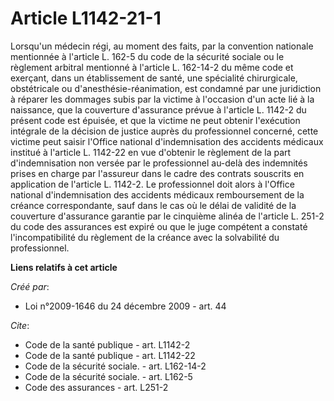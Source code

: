 # Article L1142-21-1

Lorsqu'un médecin régi, au moment des faits, par la convention nationale mentionnée à l'article L. 162-5 du code de la
sécurité sociale ou le règlement arbitral mentionné à l'article L. 162-14-2 du même code et exerçant, dans un établissement
de santé, une spécialité chirurgicale, obstétricale ou d'anesthésie-réanimation, est condamné par une juridiction à réparer
les dommages subis par la victime à l'occasion d'un acte lié à la naissance, que la couverture d'assurance prévue à l'article
L. 1142-2 du présent code est épuisée, et que la victime ne peut obtenir l'exécution intégrale de la décision de justice
auprès du professionnel concerné, cette victime peut saisir l'Office national d'indemnisation des accidents médicaux institué
à l'article L. 1142-22 en vue d'obtenir le règlement de la part d'indemnisation non versée par le professionnel au-delà des
indemnités prises en charge par l'assureur dans le cadre des contrats souscrits en application de l'article L. 1142-2. Le
professionnel doit alors à l'Office national d'indemnisation des accidents médicaux remboursement de la créance
correspondante, sauf dans le cas où le délai de validité de la couverture d'assurance garantie par le cinquième alinéa de
l'article L. 251-2 du code des assurances est expiré ou que le juge compétent a constaté l'incompatibilité du règlement de la
créance avec la solvabilité du professionnel.

**Liens relatifs à cet article**

_Créé par_:

  - Loi n°2009-1646 du 24 décembre 2009 - art. 44

_Cite_:

  - Code de la santé publique - art. L1142-2
  - Code de la santé publique - art. L1142-22
  - Code de la sécurité sociale. - art. L162-14-2
  - Code de la sécurité sociale. - art. L162-5
  - Code des assurances - art. L251-2
